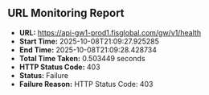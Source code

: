 ## URL Monitoring Report

- **URL:** https://api-gw1-prod1.fisglobal.com/gw/v1/health
- **Start Time:** 2025-10-08T21:09:27.925285
- **End Time:** 2025-10-08T21:09:28.428734
- **Total Time Taken:** 0.503449 seconds
- **HTTP Status Code:** 403
- **Status:** Failure
- **Failure Reason:** HTTP Status Code: 403
